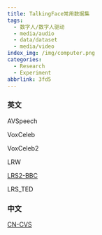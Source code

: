 ```yaml
---
title: TalkingFace常用数据集
tags:
  - 数字人/数字人驱动
  - media/audio
  - data/dataset
  - media/video
index_img: /img/computer.png
categories:
  - Research
  - Experiment
abbrlink: 3fd5
---
```


### 英文

AVSpeech

VoxCeleb

VoxCeleb2

LRW

[LRS2-BBC](https://www.robots.ox.ac.uk/~vgg/data/lip_reading/lrs2.html)

LRS\_TED

### 中文

[CN-CVS](http://cnceleb.org/)
